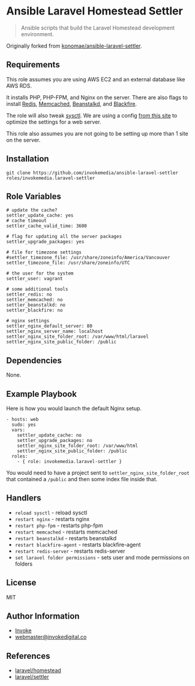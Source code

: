 Ansible Laravel Homestead Settler
==================================

> Ansible scripts that build the Laravel Homestead development environment.

Originally forked from [konomae/ansible-laravel-settler](https://github.com/konomae/ansible-laravel-settler).

Requirements
------------

This role assumes you are using AWS EC2 and an external database like AWS RDS.

It installs PHP, PHP-FPM, and Nginx on the server. There are also flags to install [Redis](http://redis.io/), [Memcached](https://memcached.org/), [Beanstalkd](http://kr.github.io/beanstalkd/), and [Blackfire](https://blackfire.io/).

The role will also tweak [sysctl](https://linux.die.net/man/8/sysctl). We are using a config [from this site](https://easyengine.io/tutorials/linux/sysctl-conf/) to optimize the settings for a web server.

This role also assumes you are not going to be setting up more than 1 site on the server.

Installation
------------

`git clone https://github.com/invokemedia/ansible-laravel-settler roles/invokemedia.laravel-settler`

Role Variables
--------------

```
# update the cache?
settler_update_cache: yes
# cache timeout
settler_cache_valid_time: 3600

# flag for updating all the server packages
settler_upgrade_packages: yes

# file for timezone settings
#settler_timezone_file: /usr/share/zoneinfo/America/Vancouver
settler_timezone_file: /usr/share/zoneinfo/UTC

# the user for the system
settler_user: vagrant

# some additional tools
settler_redis: no
settler_memcached: no
settler_beanstalkd: no
settler_blackfire: no

# nginx settings
settler_nginx_default_server: 80
settler_nginx_server_name: localhost
settler_nginx_site_folder_root: /var/www/html/laravel
settler_nginx_site_public_folder: /public
```

Dependencies
------------

None.

Example Playbook
-------------------------

Here is how you would launch the default Nginx setup.

```
- hosts: web
  sudo: yes
  vars:
    settler_update_cache: no
    settler_upgrade_packages: no
    settler_nginx_site_folder_root: /var/www/html
    settler_nginx_site_public_folder: /public
  roles:
    - { role: invokemedia.laravel-settler }
```

You would need to have a project sent to `settler_nginx_site_folder_root` that contained a `/public` and then some index file inside that.

Handlers
--------

* `reload sysctl` - reload sysctl
* `restart nginx` - restarts nginx
* `restart php-fpm` - restarts php-fpm
* `restart memcached` - restarts memcached
* `restart beanstalkd` - restarts beanstalkd
* `restart blackfire-agent` - restarts blackfire-agent
* `restart redis-server` - restarts redis-server
* `set laravel folder permissions` - sets user and mode permissions on folders

License
-------

MIT

Author Information
------------------

* [Invoke](https://www.invokedigital.co/)
* <webmaster@invokedigital.co>

References
----------

* [laravel/homestead](https://github.com/laravel/homestead)
* [laravel/settler](https://github.com/laravel/settler)
